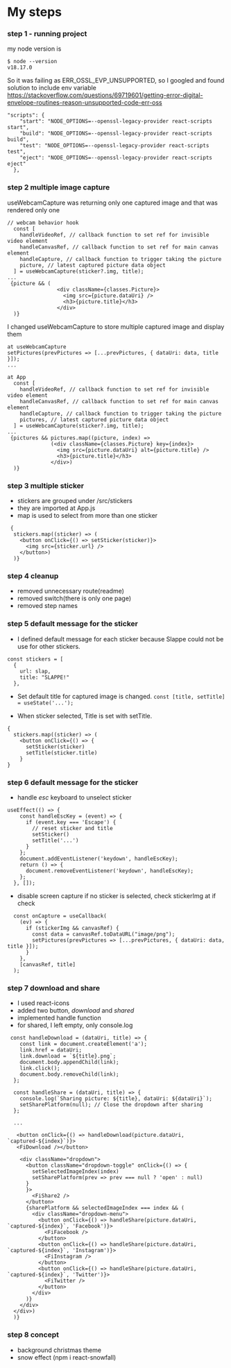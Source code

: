 # My steps

### step 1 - running project
my node version is 

```
$ node --version
v18.17.0
```
So it was failing as ERR_OSSL_EVP_UNSUPPORTED, so I googled and found solution to include env variable  https://stackoverflow.com/questions/69719601/getting-error-digital-envelope-routines-reason-unsupported-code-err-oss

```
"scripts": {
    "start": "NODE_OPTIONS=--openssl-legacy-provider react-scripts start",
    "build": "NODE_OPTIONS=--openssl-legacy-provider react-scripts build",
    "test": "NODE_OPTIONS=--openssl-legacy-provider react-scripts test",
    "eject": "NODE_OPTIONS=--openssl-legacy-provider react-scripts eject"
  },
```

### step 2 multiple image capture

useWebcamCapture was returning only one captured image and that was rendered only one 
```
// webcam behavior hook
  const [
    handleVideoRef, // callback function to set ref for invisible video element
    handleCanvasRef, // callback function to set ref for main canvas element
    handleCapture, // callback function to trigger taking the picture
    picture, // latest captured picture data object
  ] = useWebcamCapture(sticker?.img, title);
...
 {picture && (
                <div className={classes.Picture}>
                  <img src={picture.dataUri} />
                  <h3>{picture.title}</h3>
                </div>
  )}
```

I changed useWebcamCapture to store multiple captured image and display them

```
at useWebcamCapture
setPictures(prevPictures => [...prevPictures, { dataUri: data, title }]);
...

at App
  const [
    handleVideoRef, // callback function to set ref for invisible video element
    handleCanvasRef, // callback function to set ref for main canvas element
    handleCapture, // callback function to trigger taking the picture
    pictures, // latest captured picture data object
  ] = useWebcamCapture(sticker?.img, title);
...
 {pictures && pictures.map((picture, index) =>
              (<div className={classes.Picture} key={index}>
                <img src={picture.dataUri} alt={picture.title} />
                <h3>{picture.title}</h3>
              </div>)
  )}
```
### step 3 multiple sticker 

- stickers are grouped under /src/stickers
- they are imported at App.js
- map is used to select from more than one sticker
```
 {
  stickers.map((sticker) => (
    <button onClick={() => setSticker(sticker)}>
      <img src={sticker.url} />
    </button>)
  )}
```

### step 4 cleanup

- removed unnecessary route(readme)
- removed switch(there is only one page)
- removed step names 


### step 5 default message for the sticker

- I defined default message for each sticker because Slappe could not be use for other stickers. 
```
const stickers = [
  {
    url: slap,
    title: "SLAPPE!"
  },
```

- Set default title for captured image is changed.
```const [title, setTitle] = useState('...');```

- When sticker selected, Title is set with setTitle.
``` 
{
  stickers.map((sticker) => (
    <button onClick={() => {
      setSticker(sticker)
      setTitle(sticker.title)
    }
}
```

### step 6 default message for the sticker

- handle *esc* keyboard to unselect sticker
```
useEffect(() => {
    const handleEscKey = (event) => {
      if (event.key === 'Escape') {
        // reset sticker and title
        setSticker()
        setTitle('...')
      }
    };
    document.addEventListener('keydown', handleEscKey);
    return () => {
      document.removeEventListener('keydown', handleEscKey);
    };
  }, []);
```

- disable screen capture if no sticker is selected, check stickerImg at if check
```
  const onCapture = useCallback(
    (ev) => {
      if (stickerImg && canvasRef) {
        const data = canvasRef.toDataURL("image/png");
        setPictures(prevPictures => [...prevPictures, { dataUri: data, title }]);
      }
    },
    [canvasRef, title]
  );
```

### step 7 download and share

- I used react-icons
- added two button, *download* and *shared*  
- implemented handle function
- for shared, I left empty, only console.log

```
 const handleDownload = (dataUri, title) => {
    const link = document.createElement('a');
    link.href = dataUri;
    link.download = `${title}.png`;
    document.body.appendChild(link);
    link.click();
    document.body.removeChild(link);
  };

  const handleShare = (dataUri, title) => {
    console.log(`Sharing picture: ${title}, dataUri: ${dataUri}`);
    setSharePlatform(null); // Close the dropdown after sharing
  };

  ...

   <button onClick={() => handleDownload(picture.dataUri, `captured-${index}`)}>
   <FiDownload /></button>
    
    <div className="dropdown">
      <button className="dropdown-toggle" onClick={() => {
        setSelectedImageIndex(index)
        setSharePlatform(prev => prev === null ? 'open' : null)
      }
      }>
        <FiShare2 />
      </button>
      {sharePlatform && selectedImageIndex === index && (
        <div className="dropdown-menu">
          <button onClick={() => handleShare(picture.dataUri, `captured-${index}`, 'Facebook')}>
            <FiFacebook />
          </button>
          <button onClick={() => handleShare(picture.dataUri, `captured-${index}`, 'Instagram')}>
            <FiInstagram />
          </button>
          <button onClick={() => handleShare(picture.dataUri, `captured-${index}`, 'Twitter')}>
            <FiTwitter />
          </button>
        </div>
      )}
    </div>
  </div>)
  )}
```

### step 8 concept

- background christmas theme
- snow effect (npm i react-snowfall)
